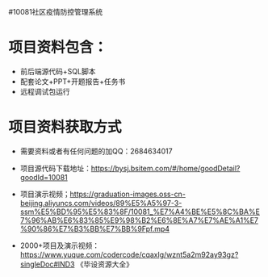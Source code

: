 #10081社区疫情防控管理系统

# 项目资料包含：
* 前后端源代码+SQL脚本
* 配套论文+PPT+开题报告+任务书
* 远程调试包运行

# 项目资料获取方式
* 需要资料或者有任何问题的加QQ：2684634017

* 项目源代码下载地址：https://bysj.bsitem.com/#/home/goodDetail?goodId=10081

* 项目演示视频；https://graduation-images.oss-cn-beijing.aliyuncs.com/videos/89%E5%A5%97-3-ssm%E5%BD%95%E5%83%8F/10081_%E7%A4%BE%E5%8C%BA%E7%96%AB%E6%83%85%E9%98%B2%E6%8E%A7%E7%AE%A1%E7%90%86%E7%B3%BB%E7%BB%9Fpf.mp4

* 2000+项目及演示视频：https://www.yuque.com/codercode/cqaxlg/wznt5a2m92ay93gz?singleDoc#lND3 《毕设资源大全》


